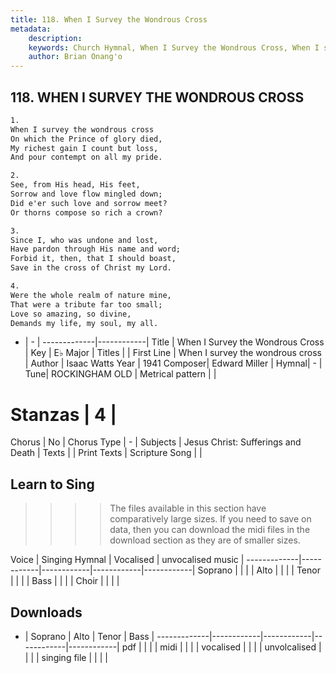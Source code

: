 ```yaml
---
title: 118. When I Survey the Wondrous Cross
metadata:
    description: 
    keywords: Church Hymnal, When I Survey the Wondrous Cross, When I survey the wondrous cross, 
    author: Brian Onang'o
---
```



## 118. WHEN I SURVEY THE WONDROUS CROSS

```txt
1.
When I survey the wondrous cross
On which the Prince of glory died,
My richest gain I count but loss,
And pour contempt on all my pride.

2.
See, from His head, His feet,
Sorrow and love flow mingled down;
Did e'er such love and sorrow meet?
Or thorns compose so rich a crown?

3.
Since I, who was undone and lost,
Have pardon through His name and word;
Forbid it, then, that I should boast,
Save in the cross of Christ my Lord.

4.
Were the whole realm of nature mine,
That were a tribute far too small;
Love so amazing, so divine,
Demands my life, my soul, my all.

```

- |   -  |
-------------|------------|
Title | When I Survey the Wondrous Cross |
Key | E♭ Major |
Titles |  |
First Line | When I survey the wondrous cross |
Author | Isaac Watts
Year | 1941
Composer| Edward Miller |
Hymnal|  - |
Tune| ROCKINGHAM OLD |
Metrical pattern | |
# Stanzas | 4 |
Chorus | No |
Chorus Type | - |
Subjects | Jesus Christ: Sufferings and Death |
Texts |  |
Print Texts | 
Scripture Song |  |
  
## Learn to Sing

>>>> The files available in this section have comparatively large sizes. If you need to save on data, then you can download the midi files in the download section as they are of smaller sizes.

Voice |  Singing Hymnal | Vocalised | unvocalised music |
-------------|------------|------------|------------|------------|
Soprano | | | |
Alto | | | |
Tenor | | | |
Bass | | | |
Choir | | | |

## Downloads

- |  Soprano | Alto | Tenor | Bass |
-------------|------------|------------|------------|------------|
pdf | | | |
midi | | | |
vocalised | | | |
unvolcalised | | | |
singing file | | | |
  